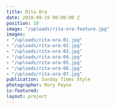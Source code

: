 ```yaml
---
title: Rita Ora
date: 2018-09-19 00:00:00 Z
position: 10
image: "/uploads/rita-ora-feature.jpg"
images:
- "/uploads/rita-ora-01.jpg"
- "/uploads/rita-ora-02.jpg"
- "/uploads/rita-ora-03.jpg"
- "/uploads/rita-ora-04.jpg"
- "/uploads/rita-ora-05.jpg"
- "/uploads/rita-ora-06.jpg"
- "/uploads/rita-ora-07.jpg"
publication: Sunday Times Style
photographer: Rory Payne 
is-featured: 
layout: project
---
```


